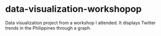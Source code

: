 # data-visualization-workshopop
Data visualization project from a workshop I attended. It displays Twitter trends in the Philippines through a graph.
